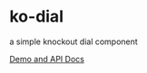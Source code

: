 # ko-dial
a simple knockout dial component

[Demo and API Docs](https://matthewnitschke.github.io/ko-dial/)
